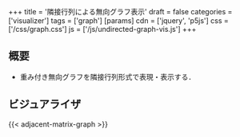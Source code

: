 +++
title = '隣接行列による無向グラフ表示'
draft = false
categories = ['visualizer']
tags = ['graph']
[params]
    cdn = ['jquery', 'p5js']
    css = ['/css/graph.css']
    js = ['/js/undirected-graph-vis.js']
+++

## 概要

* 重み付き無向グラフを隣接行列形式で表現・表示する．

## ビジュアライザ

{{< adjacent-matrix-graph >}}
